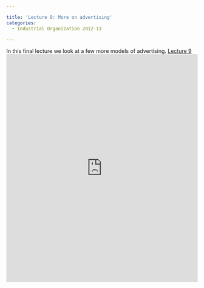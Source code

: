 ```yaml
---

title: 'Lecture 9: More on advertising'
categories:
  - Industrial Organization 2012-13

---
```

In this final lecture we look at a few more models of advertising.  <a title="View Lecture 9 on Scribd" href="https://www.scribd.com/doc/115895760/Lecture-9" >Lecture 9</a><iframe src="https://www.scribd.com/embeds/115895760/content?start_page=1&view_mode=scroll&access_key=key-1wkygh7bw4zhesbg3ufk" data-auto-height="false" data-aspect-ratio="1.33333333333333" scrolling="no" width="100%" height="600" frameborder="0"></iframe>